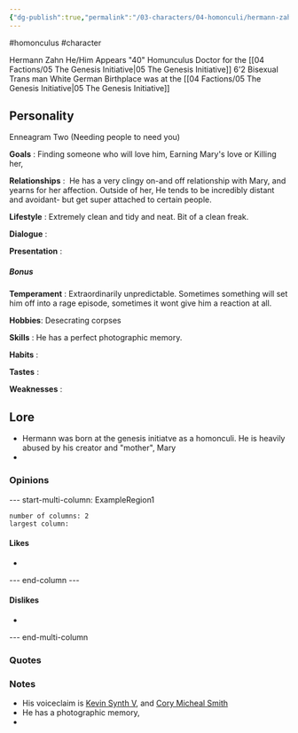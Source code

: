 ```yaml
---
{"dg-publish":true,"permalink":"/03-characters/04-homonculi/hermann-zahn/"}
---
```


#homonculus #character

Hermann Zahn
He/Him
Appears "40"
Homunculus
Doctor for the [[04 Factions/05 The Genesis Initiative\|05 The Genesis Initiative]]
6'2
Bisexual Trans man
White German
Birthplace was at the [[04 Factions/05 The Genesis Initiative\|05 The Genesis Initiative]]

## Personality
Enneagram Two (Needing people to need you)

**Goals** :​ Finding someone who will love him, Earning Mary's love or Killing her,

**Relationships** :​ ​ He has a very clingy on-and off relationship with Mary, and yearns for her affection. Outside of her, He tends to be incredibly distant and avoidant- but get super attached to certain people.

**Lifestyle** :​ ​Extremely clean and tidy and neat. Bit of a clean freak. 

**Dialogue** :​ ​

**Presentation** :​ ​

##### Bonus

**Temperament** :​ ​Extraordinarily unpredictable. Sometimes something will set him off into a rage episode, sometimes it wont give him a reaction at all. 

**Hobbies**: Desecrating corpses

**Skills** :​ He has a perfect photographic memory.

**Habits** :​ ​

**Tastes** :​ ​

**Weaknesses** :​ ​

## Lore

- Hermann was born at the genesis initiatve as a homonculi. He is heavily abused by his creator and "mother", Mary
- 

### Opinions
--- start-multi-column: ExampleRegion1  
```column-settings  
number of columns: 2  
largest column:   
```

#### Likes
- 

--- end-column ---

#### Dislikes
- 

--- end-multi-column

### Quotes


### Notes
- His voiceclaim is [Kevin Synth V](https://www.youtube.com/watch?v=KwQ8NlqZJAc), and [Cory Micheal Smith](https://youtu.be/9xEvzNnwFcg?t=101)
- He has a photographic memory,
- 